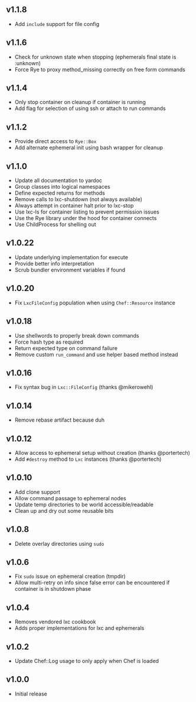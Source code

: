 ## v1.1.8
* Add `include` support for file config

## v1.1.6
* Check for unknown state when stopping (ephemerals final state is :unknown)
* Force Rye to proxy method_missing correctly on free form commands

## v1.1.4
* Only stop container on cleanup if container is running
* Add flag for selection of using ssh or attach to run commands

## v1.1.2
* Provide direct access to `Rye::Box`
* Add alternate ephemeral init using bash wrapper for cleanup

## v1.1.0
* Update all documentation to yardoc
* Group classes into logical namespaces
* Define expected returns for methods
* Remove calls to lxc-shutdown (not always available)
* Always attempt in container halt prior to lxc-stop
* Use lxc-ls for container listing to prevent permission issues
* Use the Rye library under the hood for container connects
* Use ChildProcess for shelling out

## v1.0.22
* Update underlying implementation for execute
* Provide better info interpretation
* Scrub bundler environment variables if found

## v1.0.20
* Fix `LxcFileConfig` population when using `Chef::Resource` instance

## v1.0.18
* Use shellwords to properly break down commands
* Force hash type as required
* Return expected type on command failure
* Remove custom `run_command` and use helper based method instead

## v1.0.16
* Fix syntax bug in `Lxc::FileConfig` (thanks @mikerowehl)

## v1.0.14
* Remove rebase artifact because duh

## v1.0.12
* Allow access to ephemeral setup without creation (thanks @portertech)
* Add `#destroy` method to `Lxc` instances (thanks @portertech)

## v1.0.10
* Add clone support
* Allow command passage to ephemeral nodes
* Update temp directories to be world accessible/readable
* Clean up and dry out some reusable bits

## v1.0.8
* Delete overlay directories using `sudo`

## v1.0.6
* Fix `sudo` issue on ephemeral creation (tmpdir)
* Allow multi-retry on info since false error can be encountered if container is in shutdown phase

## v1.0.4
* Removes vendored lxc cookbook
* Adds proper implementations for lxc and ephemerals

## v1.0.2
* Update Chef::Log usage to only apply when Chef is loaded

## v1.0.0
* Initial release
